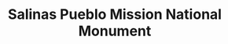 ---
layout: repo
title: "Salinas Pueblo Mission National Monument "
id: 24409
permalink: repos/24409/
---